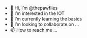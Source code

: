 - 👋 Hi, I’m @thepawflies
- 👀 I’m interested in the IOT
- 🌱 I’m currently learning the basics 
- 💞️ I’m looking to collaborate on ...
- 📫 How to reach me ...

<!---
thepawflies/thepawflies is a ✨ special ✨ repository because its `README.md` (this file) appears on your GitHub profile.
You can click the Preview link to take a look at your changes.
--->
